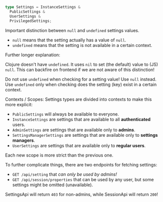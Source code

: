 ```ts
type Settings = InstanceSettings &
  PublicSettings &
  UserSettings &
  PrivilegedSettings;
```

Important distinction between `null` and `undefined` settings values.

- `null` means that the setting actually has a value of `null`.
- `undefined` means that the setting is not available in a certain context.

Further longer explanation:

Clojure doesn't have `undefined`. It uses `nil` to set (the default) value to (JS) `null`.
This can backfire on frontend if we are not aware of this distinction!

Do not use `undefined` when checking for a setting value! Use `null` instead.
Use `undefined` only when checking does the setting (key) exist in a certain context.

Contexts / Scopes:
Settings types are divided into contexts to make this more explicit:

- `PublicSettings` will always be available to everyone.
- `InstanceSettings` are settings that are available to all **authenticated** users.
- `AdminSettings` are settings that are available only to **admins**.
- `SettingsManagerSettings` are settings that are available only to **settings managers**.
- `UserSettings` are settings that are available only to **regular users**.

Each new scope is more strict than the previous one.

To further complicate things, there are two endpoints for fetching settings:

- `GET /api/setting` that _can only be used by admins!_
- `GET /api/session/properties` that can be used by any user, but some settings might be omitted (unavailable).

SettingsApi will return `403` for non-admins, while SessionApi will return `200`!
